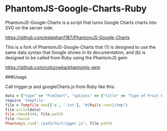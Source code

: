 PhantomJS-Google-Charts-Ruby
===========================

PhantomJS-Google-Charts is a script that turns Google Charts charts into SVG on the server side.

https://github.com/pstephan1187/PhantomJS-Google-Charts

This is a fork of PhantomJS-Google-Charts  that (1) is designed to use the same data syntax that Google shows in its documentation, and (b) is designed to be called from Ruby using the PhantomJS gem:

https://github.com/colszowka/phantomjs-gem

###Usage

Call trigger.js and googleCharts.js from Ruby like this:

```Ruby
data = {"type" => "PieChart", "options" => {"title" => "Type of Fruit Eaten", "width" => "400", "height" => "300", "is3D" => true, "pieSliceText" => "value"}, "theData" => [['Task', 'Hours per Day'], ['Work', 11], ['Eat', 2], ['Commute', 2], ['Watch TV', 2], ['Sleep', 7]]}.to_json
require 'tempfile'
file = Tempfile.new(['a', '.txt'], "#{Rails.root}/tmp")
file.write(data)
File.chmod(444, file.path)
file.rewind
Phantomjs.run("./path/to/trigger.js", file.path)
```
